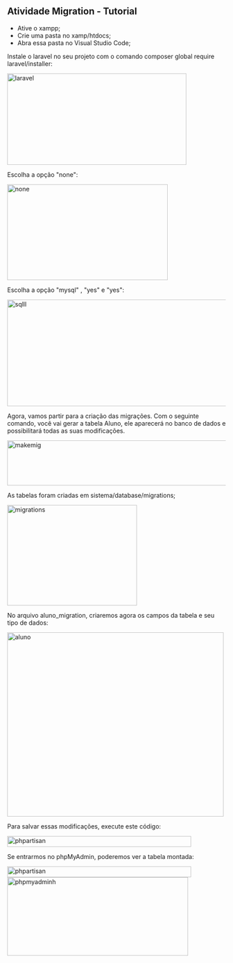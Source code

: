 ## Atividade Migration - Tutorial

- Ative o xampp;
- Crie uma pasta no xamp/htdocs;
- Abra essa pasta no Visual Studio Code;

Instale o laravel no seu projeto com o comando composer global require laravel/installer:

<img width="413" height="211" alt="laravel" src="https://github.com/user-attachments/assets/b3b4b8ed-a72b-4621-87ae-e4edc8e1e034" />

Escolha a opção "none": 

<img width="370" height="221" alt="none" src="https://github.com/user-attachments/assets/6d91a696-5c13-4312-8226-95885db3da85" />

Escolha a opção "mysql" , "yes" e "yes":

<img width="606" height="246" alt="sqlll" src="https://github.com/user-attachments/assets/ee911e70-c27e-496f-915a-573e11268238" />

Agora, vamos partir para a criação das migrações. Com o seguinte comando, você vai gerar a tabela Aluno, ele aparecerá no banco de dados e possibilitará todas as suas modificações.

<img width="599" height="104" alt="makemig" src="https://github.com/user-attachments/assets/4ce0798c-3c0b-4f9a-ae8d-5176936d00ed" />

As tabelas foram criadas em sistema/database/migrations;

<img width="299" height="232" alt="migrations" src="https://github.com/user-attachments/assets/46fe7ae5-07c8-4bb5-b838-64df60232391" />

No arquivo aluno_migration, criaremos agora os campos da tabela e seu tipo de dados:

<img width="499" height="425" alt="aluno" src="https://github.com/user-attachments/assets/9a2ec8a2-28e1-4104-aea7-5fc8f3bffbd0" />

Para salvar essas modificações, execute este código:

<img width="424" height="25" alt="phpartisan" src="https://github.com/user-attachments/assets/c07e4f52-a669-4ad8-8d65-11837971b18f" />

Se entrarmos no phpMyAdmin, poderemos ver a tabela montada:

<img width="424" height="25" alt="phpartisan" src="https://github.com/user-attachments/assets/5d7e51c1-5c7a-41ed-b03f-e23793a7bf83" />
<img width="417" height="181" alt="phpmyadminh" src="https://github.com/user-attachments/assets/c17eb449-82b0-410b-9114-172c9251acd0" />

